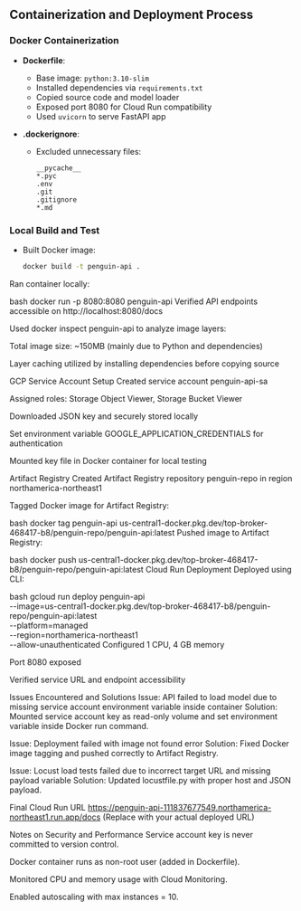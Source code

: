 ## Containerization and Deployment Process

### Docker Containerization

- **Dockerfile**:
  - Base image: `python:3.10-slim`
  - Installed dependencies via `requirements.txt`
  - Copied source code and model loader
  - Exposed port 8080 for Cloud Run compatibility
  - Used `uvicorn` to serve FastAPI app

- **.dockerignore**:
  - Excluded unnecessary files:
    ```
    __pycache__
    *.pyc
    .env
    .git
    .gitignore
    *.md
    ```

### Local Build and Test

- Built Docker image:
  ```bash
  docker build -t penguin-api .
Ran container locally:

bash
docker run -p 8080:8080 penguin-api
Verified API endpoints accessible on http://localhost:8080/docs

Used docker inspect penguin-api to analyze image layers:

Total image size: ~150MB (mainly due to Python and dependencies)

Layer caching utilized by installing dependencies before copying source

GCP Service Account Setup
Created service account penguin-api-sa

Assigned roles: Storage Object Viewer, Storage Bucket Viewer

Downloaded JSON key and securely stored locally

Set environment variable GOOGLE_APPLICATION_CREDENTIALS for authentication

Mounted key file in Docker container for local testing

Artifact Registry
Created Artifact Registry repository penguin-repo in region northamerica-northeast1

Tagged Docker image for Artifact Registry:

bash
docker tag penguin-api us-central1-docker.pkg.dev/top-broker-468417-b8/penguin-repo/penguin-api:latest
Pushed image to Artifact Registry:

bash
docker push us-central1-docker.pkg.dev/top-broker-468417-b8/penguin-repo/penguin-api:latest
Cloud Run Deployment
Deployed using CLI:

bash
gcloud run deploy penguin-api \
  --image=us-central1-docker.pkg.dev/top-broker-468417-b8/penguin-repo/penguin-api:latest \
  --platform=managed \
  --region=northamerica-northeast1 \
  --allow-unauthenticated
Configured 1 CPU, 4 GB memory

Port 8080 exposed

Verified service URL and endpoint accessibility

Issues Encountered and Solutions
Issue: API failed to load model due to missing service account environment variable inside container
Solution: Mounted service account key as read-only volume and set environment variable inside Docker run command.

Issue: Deployment failed with image not found error
Solution: Fixed Docker image tagging and pushed correctly to Artifact Registry.

Issue: Locust load tests failed due to incorrect target URL and missing payload variable
Solution: Updated locustfile.py with proper host and JSON payload.

Final Cloud Run URL
https://penguin-api-111837677549.northamerica-northeast1.run.app/docs
(Replace with your actual deployed URL)

Notes on Security and Performance
Service account key is never committed to version control.

Docker container runs as non-root user (added in Dockerfile).

Monitored CPU and memory usage with Cloud Monitoring.

Enabled autoscaling with max instances = 10.